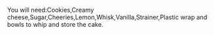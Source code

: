 You will need:Cookies,Creamy cheese,Sugar,Cheeries,Lemon,Whisk,Vanilla,Strainer,Plastic wrap and bowls to whip and store the cake.
